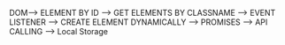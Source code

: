 DOM--> ELEMENT BY ID --> GET ELEMENTS BY CLASSNAME --> EVENT LISTENER --> CREATE ELEMENT DYNAMICALLY --> PROMISES --> API CALLING --> Local Storage
